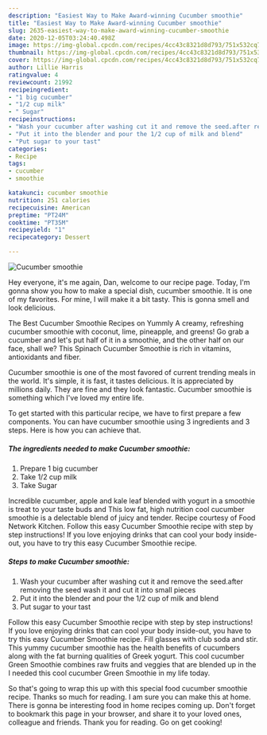 ```yaml
---
description: "Easiest Way to Make Award-winning Cucumber smoothie"
title: "Easiest Way to Make Award-winning Cucumber smoothie"
slug: 2635-easiest-way-to-make-award-winning-cucumber-smoothie
date: 2020-12-05T03:24:40.498Z
image: https://img-global.cpcdn.com/recipes/4cc43c8321d8d793/751x532cq70/cucumber-smoothie-recipe-main-photo.jpg
thumbnail: https://img-global.cpcdn.com/recipes/4cc43c8321d8d793/751x532cq70/cucumber-smoothie-recipe-main-photo.jpg
cover: https://img-global.cpcdn.com/recipes/4cc43c8321d8d793/751x532cq70/cucumber-smoothie-recipe-main-photo.jpg
author: Lillie Harris
ratingvalue: 4
reviewcount: 21992
recipeingredient:
- "1 big cucumber"
- "1/2 cup milk"
- " Sugar"
recipeinstructions:
- "Wash your cucumber after washing cut it and remove the seed.after removing the seed wash it and cut it into small pieces"
- "Put it into the blender and pour the 1/2 cup of milk and blend"
- "Put sugar to your tast"
categories:
- Recipe
tags:
- cucumber
- smoothie

katakunci: cucumber smoothie 
nutrition: 251 calories
recipecuisine: American
preptime: "PT24M"
cooktime: "PT35M"
recipeyield: "1"
recipecategory: Dessert

---
```



![Cucumber smoothie](https://img-global.cpcdn.com/recipes/4cc43c8321d8d793/751x532cq70/cucumber-smoothie-recipe-main-photo.jpg)

Hey everyone, it's me again, Dan, welcome to our recipe page. Today, I'm gonna show you how to make a special dish, cucumber smoothie. It is one of my favorites. For mine, I will make it a bit tasty. This is gonna smell and look delicious.

The Best Cucumber Smoothie Recipes on Yummly A creamy, refreshing cucumber smoothie with coconut, lime, pineapple, and greens! Go grab a cucumber and let&#39;s put half of it in a smoothie, and the other half on our face, shall we? This Spinach Cucumber Smoothie is rich in vitamins, antioxidants and fiber.

Cucumber smoothie is one of the most favored of current trending meals in the world. It's simple, it is fast, it tastes delicious. It is appreciated by millions daily. They are fine and they look fantastic. Cucumber smoothie is something which I've loved my entire life.


To get started with this particular recipe, we have to first prepare a few components. You can have cucumber smoothie using 3 ingredients and 3 steps. Here is how you can achieve that.

<!--inarticleads1-->

##### The ingredients needed to make Cucumber smoothie:

1. Prepare 1 big cucumber
1. Take 1/2 cup milk
1. Take  Sugar


Incredible cucumber, apple and kale leaf blended with yogurt in a smoothie is treat to your taste buds and This low fat, high nutrition cool cucumber smoothie is a delectable blend of juicy and tender. Recipe courtesy of Food Network Kitchen. Follow this easy Cucumber Smoothie recipe with step by step instructions! If you love enjoying drinks that can cool your body inside-out, you have to try this easy Cucumber Smoothie recipe. 

<!--inarticleads2-->

##### Steps to make Cucumber smoothie:

1. Wash your cucumber after washing cut it and remove the seed.after removing the seed wash it and cut it into small pieces
1. Put it into the blender and pour the 1/2 cup of milk and blend
1. Put sugar to your tast


Follow this easy Cucumber Smoothie recipe with step by step instructions! If you love enjoying drinks that can cool your body inside-out, you have to try this easy Cucumber Smoothie recipe. Fill glasses with club soda and stir. This yummy cucumber smoothie has the health benefits of cucumbers along with the fat burning qualities of Greek yogurt. This cool cucumber Green Smoothie combines raw fruits and veggies that are blended up in the I needed this cool cucumber Green Smoothie in my life today. 

So that's going to wrap this up with this special food cucumber smoothie recipe. Thanks so much for reading. I am sure you can make this at home. There is gonna be interesting food in home recipes coming up. Don't forget to bookmark this page in your browser, and share it to your loved ones, colleague and friends. Thank you for reading. Go on get cooking!
